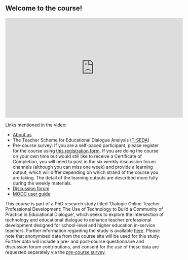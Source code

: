 ## Welcome to the course!

<iframe width="560" height="315" src="https://www.youtube.com/embed/ivyu3PyVYE0" frameborder="0" allow="accelerometer; autoplay; clipboard-write; encrypted-media; gyroscope; picture-in-picture" allowfullscreen></iframe>

Links mentioned in the video:

* [About us](https://mbrugha.github.io/course-in-a-box/about-us/)
* The Teacher Scheme for Educational Dialogue Analysis ([T-SEDA](https://www.educ.cam.ac.uk/research/programmes/tseda/))
* Pre-course survey: If you are a self-paced participant, please register for the course using [this registration form](https://docs.google.com/forms/d/e/1FAIpQLScefMoRYzS14tsLl5ID6tRHMvfWW4V6Jrg8JDuRvVheTGcuXQ/viewform?usp=sf_link). If you are doing the course on your own time but would still like to receive a Certificate of Completion, you will need to post in the six weekly discussion forum channels (although you can miss one week) and provide a learning output, which will differ depending on which strand of the course you are taking. The detail of the learning outputs are described more fully during the weekly materials. 
* [Discussion forum](https://www.edudialogue.org/forum/mooc-self-paced/)
* [MOOC user guide](https://mbrugha.github.io/course-in-a-box/modules/introduction/MOOC-user-guide/)

This course is part of a PhD research study titled 'Dialogic Online Teacher Professional Development: The Use of Technology to Build a Community of Practice in Educational Dialogue', which seeks to explore the intersection of technology and educational dialogue to enhance teacher professional development designed for school-level and higher education in-service teachers. Further information regarding the study is available [here](https://drive.google.com/file/d/1Ekrbz5_ma9CMDIytj4PZI81MqR6IGoyF/view?usp=sharing). Please note that anonymised data from the course site will be used for this study. Further data will include a pre- and post-course questionnaire and discussion forum contributions, and consent for the use of these data are requested separately via the [pre-course survey](https://docs.google.com/forms/u/2/d/1KvjTnqpQwO50MmuQVvDprVhPLfNH8zUYN77L7JPENfM/edit#responses).
